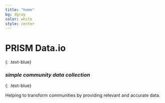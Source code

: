 ```yaml
---
title: "home"
bg: dgray
color: white
style: center
---
```



<span class="fa-stack subtlecircle" style="font-size:100px; background:rgba(0,0,0,0.1)">
  <i class="fa fa-circle fa-stack-2x text-white"></i>
  <i class="fa fa-diamond fa-stack-1x text-blue"></i>
</span>

# PRISM Data.io
{: .text-blue}

### *simple community data collection*
{: .text-blue}

Helping to transform communities by providing relevant and accurate data.
